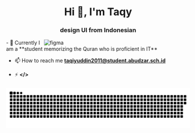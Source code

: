 <h1 align="center">Hi 👋, I'm Taqy</h1>
<h3 align="center">design UI from Indonesian</h3>
<img align="right" src="https://www.kindpng.com/picc/m/81-814934_figma-logo-png-transparent-png.png" alt="figma" width="400">
- 🌱 Currently I am a **student memorizing the Quran who is proficient in IT**



- 📫 How to reach me **taqiyuddin2011@student.abudzar.sch.id**

- ⚡ **</>**



###
<img src="https://raw.githubusercontent.com/MuhammadFirmanAzhary/MuhammadFirmanAzhary/output/snake.svg" alt="Snake animation" />
